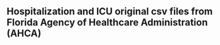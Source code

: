 ## Hospitalization and ICU original csv files from Florida Agency of Healthcare Administration (AHCA) 
